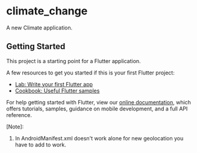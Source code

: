 # climate_change

A new Climate application.

## Getting Started

This project is a starting point for a Flutter application.

A few resources to get you started if this is your first Flutter project:

- [Lab: Write your first Flutter app](https://flutter.dev/docs/get-started/codelab)
- [Cookbook: Useful Flutter samples](https://flutter.dev/docs/cookbook)

For help getting started with Flutter, view our
[online documentation](https://flutter.dev/docs), which offers tutorials,
samples, guidance on mobile development, and a full API reference.

[Note]:
1.  In AndroidManifest.xml <uses-permission android:name="android.permission.ACCESS_COARSE_LOCATION" /> doesn't work alone for new geolocation
    you have to add <uses-permission android:name="android.permission.ACCESS_FINE_LOCATION" /> to work.
